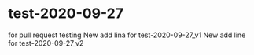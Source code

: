 # test-2020-09-27
for pull request testing
New add lina for test-2020-09-27_v1
New add line for test-2020-09-27_v2
